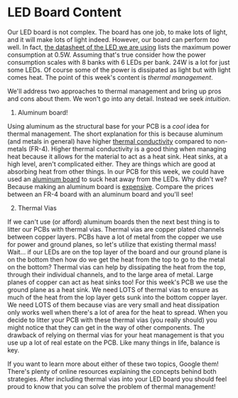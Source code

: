 # LED Board Content
Our LED board is not complex. The board has one job, to make lots of light, and it will make lots of light indeed. However, our board can perform *too* well. In fact, [the datasheet of the LED we are using](https://www.aliexpress.us/item/2251832665722841.html?gatewayAdapt=glo2usa4itemAdapt&_randl_shipto=US) lists the maximum power consumption at 0.5W. Assuming that's true consider how the power consumption scales with 8 banks with 6 LEDs per bank. 24W is a lot for just some LEDs. Of course some of the power is dissipated as light but with light comes heat. The point of this week's content is *thermal management*.<br/>

We'll address two approaches to thermal management and bring up pros and cons about them. We won't go into any detail. Instead we seek *intuition*. <br/>

1. Aluminum board!

Using aluminum as the structural base for your PCB is a *cool* idea for thermal management. The short explanation for this is because aluminum (and metals in general) have higher [thermal conductivity](https://en.wikipedia.org/wiki/Thermal_conductivity) compared to non-metals (FR-4). Higher thermal conductivity is a good thing when managing heat because it allows for the material to act as a heat sink. Heat sinks, at a high level, aren't complicated either. They are things which are good at absorbing heat from other things. In our PCB for this week, we could have used an [aluminum board](https://www.pcbway.com/pcb_prototype/General_introduction_of_Aluminum_PCB.html) to suck heat away from the LEDs. Why didn't we? Because making an aluminum board is [expensive](https://www.pcbway.com/orderonline.aspx). Compare the prices between an FR-4 board with an aluminum board and you'll see!<br/>

2. Thermal Vias

If we can't use (or afford) aluminum boards then the next best thing is to litter our PCBs with thermal vias. Thermal vias are copper plated channels between copper layers. PCBs have a lot of metal from the copper we use for power and ground planes, so let's utilize that existing thermal mass! Wait... if our LEDs are on the top layer of the board and our ground plane is on the bottom then how do we get the heat from the top to go to the metal on the bottom? Thermal vias can help by dissipating the heat from the top, through their individual channels, and to the large area of metal. Large planes of copper can act as heat sinks too! For this week's PCB we use the ground plane as a heat sink. We need LOTS of thermal vias to ensure as much of the heat from the lop layer gets sunk into the bottom copper layer. We need LOTS of them because vias are very small and heat dissipation only works well when there's a lot of area for the heat to spread. When you decide to litter your PCB with these thermal vias (you really should) you might notice that they can get in the way of other components. The drawback of relying on thermal vias for your heat management is that you use up a lot of real estate on the PCB. Like many things in life, balance is key. 

If you want to learn more about either of these two topics, Google them! There's plenty of online resources explaining the concepts behind both strategies. After including thermal vias into your LED board you should feel proud to know that you can solve the problem of thermal management!
